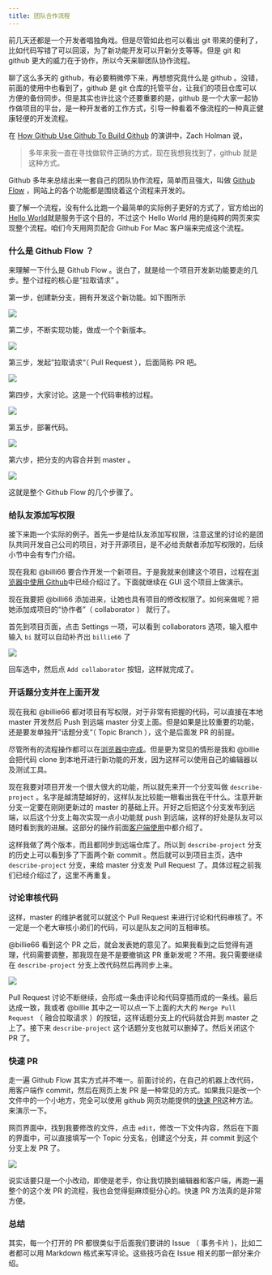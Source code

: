 ```yaml
---
title: 团队合作流程
---
```


前几天还都是一个开发者唱独角戏。但是尽管如此也可以看出 git 带来的便利了，比如代码写错了可以回滚，为了新功能开发可以开新分支等等。但是 git 和 github 更大的威力在于协作，所以今天来聊团队协作流程。

聊了这么多天的 github，有必要稍微停下来，再想想究竟什么是 github 。没错，前面的使用中也看到了，github 是 git 仓库的托管平台，让我们的项目仓库可以方便的备份同步。但是其实也许比这个还要重要的是，github 是一个大家一起协作做项目的平台，是一种开发者的工作方式，引导一种看着不像流程的一种真正健康轻便的开发流程。

在 [How Github Use Github To Build Github](https://www.youtube.com/watch?v=qyz3jkOBbQY) 的演讲中，Zach Holman 说，

> 多年来我一直在寻找做软件正确的方式，现在我想我找到了，github 就是这种方式。


Github 多年来总结出来一套自己的团队协作流程，简单而且强大，叫做 [Github Flow](https://guides.github.com/introduction/flow/index.html) ，网站上的各个功能都是围绕着这个流程来开发的。

要了解一个流程，没有什么比跑一个最简单的实际例子更好的方式了，官方给出的[Hello World](https://guides.github.com/activities/hello-world/)就是服务于这个目的，不过这个 Hello World 用的是纯粹的网页来实现整个流程。咱们今天用网页配合 Github For Mac 客户端来完成这个流程。

### 什么是 Github Flow ？

来理解一下什么是 Github Flow 。说白了，就是给一个项目开发新功能要走的几步。整个过程的核心是“拉取请求” 。

第一步，创建新分支，拥有开发这个新功能。如下图所示

![](https://img.haoqicat.com/2019031601.jpg)

第二步，不断实现功能，做成一个个新版本。

![](https://img.haoqicat.com/2019031602.jpg)


第三步，发起”拉取请求“（ Pull Request ），后面简称 PR 吧。

![](https://img.haoqicat.com/2019031603.jpg)


第四步，大家讨论。这是一个代码审核的过程。

![](https://img.haoqicat.com/2019031604.jpg)

第五步，部署代码。

![](https://img.haoqicat.com/2019031604.jpg)

第六步，把分支的内容合并到 master 。

![](https://img.haoqicat.com/2019031606.jpg)

这就是整个 Github Flow 的几个步骤了。

### 给队友添加写权限

接下来跑一个实际的例子。首先一步是给队友添加写权限，注意这里的讨论的是团队共同开发自己公司的项目，对于开源项目，是不必给贡献者添加写权限的，后续小节中会有专门介绍。

现在我和 @billi66 要合作开发一个新项目。于是我就来创建这个项目，过程在[浏览器中使用 Github](github_in_browser)中已经介绍过了。下面就继续在 GUI 这个项目上做演示。

现在我要把 @billi66 添加进来，让她也具有项目的修改权限了。如何来做呢？把她添加成项目的“协作者”（ collaborator ） 就行了。 

首先到项目页面，点击 Settings 一项，可以看到 collaborators 选项，输入框中输入 `bi` 就可以自动补齐出 `billie66` 了

![](https://img.haoqicat.com/2019031607.jpg)

回车选中，然后点 `Add collaborator` 按钮，这样就完成了。

### 开话题分支并在上面开发

现在我和 @billie66 都对项目有写权限，对于非常有把握的代码，可以直接在本地 master 开发然后 Push 到远端 master 分支上面。但是如果是比较重要的功能，还是要发单独开”话题分支“（ Topic Branch ），这个是后面发 PR 的前提。

尽管所有的流程操作都可以在[浏览器中完成](https://github.com/blog/1557-github-flow-in-the-browser)。但是更为常见的情形是我和 @billie 会把代码 clone 到本地开进行新功能的开发，因为这样可以使用自己的编辑器以及测试工具。

现在我要对项目开发一个很大很大的功能，所以就先来开一个分支叫做 `describe-project` 。名字是越清楚越好的，这样队友比较能一眼看出我在干什么。注意开新分支一定要在刚刚更新过的 master 的基础上开。开好之后把这个分支发布到远端，以后这个分支上每次实现一点小功能就 push 到远端，这样的好处是队友可以随时看到我的进展。这部分的操作前面[客户端使用](github_for_mac.html)中都介绍了。

这样我做了两个版本，而且都同步到远端仓库了。所以到 `describe-project` 分支的历史上可以看到多了下面两个新 commit 。然后就可以到项目主页，选中 `describe-project` 分支，来给 master 分支发 Pull Request 了。具体过程之前我们已经介绍过了，这里不再重复。

### 讨论审核代码

这样，master 的维护者就可以就这个 Pull Request 来进行讨论和代码审核了。不一定是一个老大审核小弟们的代码，可以是队友之间的互相审核。

@billie66 看到这个 PR 之后，就会发表她的意见了。如果我看到之后觉得有道理，代码需要调整，那我现在是不是要撤销这 PR 重新发呢？不用。我只需要继续在 `describe-project` 分支上改代码然后再同步上来。

![](https://img.haoqicat.com/2019031608.jpg)

Pull Request 讨论不断继续，会形成一条由评论和代码穿插而成的一条线。最后达成一致，我或者 @billie 其中之一可以点一下上面的大大的 `Merge Pull Request` （ 融合拉取请求 ）的按钮，这样话题分支上的代码就合并到 master 之上了。接下来 `describe-project` 这个话题分支也就可以删掉了。然后关闭这个 PR 了。



### 快速 PR

走一遍 Github Flow 其实方式并不唯一。前面讨论的，在自己的机器上改代码，用客户端作 commit，然后在网页上发 PR 是一种常见的方式。如果我只是改一个文件中的一个小地方，完全可以使用 github 网页功能提供的[快速 PR](https://github.com/blog/1945-quick-pull-requests)这种方法。来演示一下。

网页界面中，找到我要修改的文件，点击 `edit`，修改一下文件内容，然后在下面的界面中，可以直接填写一个 Topic 分支名，创建这个分支，并 commit 到这个分支上发 PR 了。

![](https://img.haoqicat.com/2019031608.jpg)

说实话要只是一个小改动，即使是老手，你让我切换到编辑器和客户端，再跑一遍整个的这个发 PR 的流程，我也会觉得挺麻烦挺分心的。快速 PR 方法真的是非常方便。

### 总结

其实，每一个打开的 PR 都很类似于后面我们要讲的 Issue （ 事务卡片 )，比如二者都可以用 Markdown 格式来写评论。这些技巧会在 Issue 相关的那一部分来介绍。
